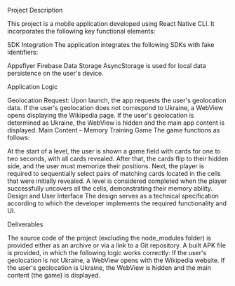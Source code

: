 Project Description

This project is a mobile application developed using React Native CLI. It incorporates the following key functional elements:

SDK Integration
The application integrates the following SDKs with fake identifiers:

Appsflyer
Firebase
Data Storage
AsyncStorage is used for local data persistence on the user's device.

Application Logic

Geolocation Request: Upon launch, the app requests the user's geolocation data.
If the user's geolocation does not correspond to Ukraine, a WebView opens displaying the Wikipedia page.
If the user's geolocation is determined as Ukraine, the WebView is hidden and the main app content is displayed.
Main Content – Memory Training Game
The game functions as follows:

At the start of a level, the user is shown a game field with cards for one to two seconds, with all cards revealed.
After that, the cards flip to their hidden side, and the user must memorize their positions.
Next, the player is required to sequentially select pairs of matching cards located in the cells that were initially revealed.
A level is considered completed when the player successfully uncovers all the cells, demonstrating their memory ability.
Design and User Interface
The design serves as a technical specification according to which the developer implements the required functionality and UI.

Deliverables

The source code of the project (excluding the node_modules folder) is provided either as an archive or via a link to a Git repository.
A built APK file is provided, in which the following logic works correctly:
If the user's geolocation is not Ukraine, a WebView opens with the Wikipedia website.
If the user's geolocation is Ukraine, the WebView is hidden and the main content (the game) is displayed.
